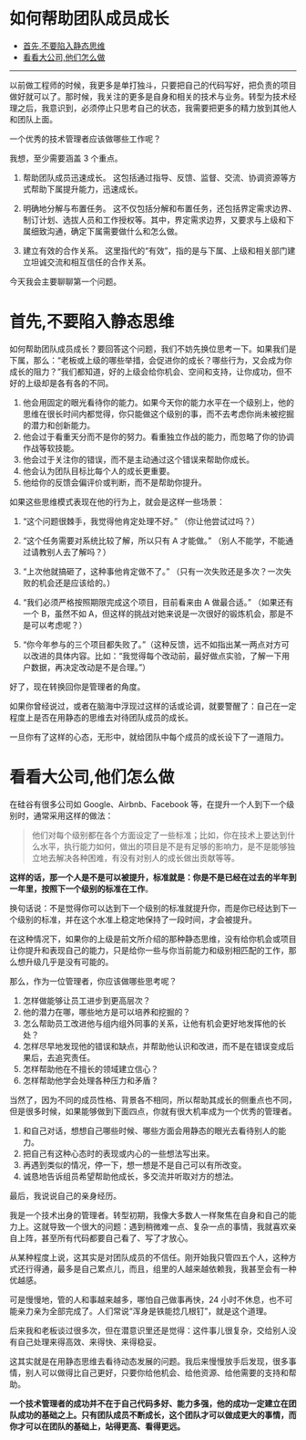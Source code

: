 # 如何帮助团队成员成长

   * [首先,不要陷入静态思维](#首先不要陷入静态思维)
   * [看看大公司,他们怎么做](#看看大公司他们怎么做)

***

以前做工程师的时候，我更多是单打独斗，只要把自己的代码写好，把负责的项目做好就可以了。那时候，我关注的更多是自身和相关的技术与业务。转型为技术经理之后，我意识到，必须停止只思考自己的状态，我需要把更多的精力放到其他人和团队上面。

一个优秀的技术管理者应该做哪些工作呢？

我想，至少需要涵盖 3 个重点。

1. 帮助团队成员迅速成长。
这包括通过指导、反馈、监督、交流、协调资源等方式帮助下属提升能力，迅速成长。

2. 明确地分解与布置任务。
这不仅包括分解和布置任务，还包括界定需求边界、制订计划、选拔人员和工作授权等。其中，界定需求边界，又要求与上级和下属细致沟通，确定下属需要做什么和怎么做。

3. 建立有效的合作关系。
这里指代的“有效”，指的是与下属、上级和相关部门建立坦诚交流和相互信任的合作关系。

今天我会主要聊聊第一个问题。

# 首先,不要陷入静态思维

如何帮助团队成员成长？要回答这个问题，我们不妨先换位思考一下。如果我们是下属，那么：“老板或上级的哪些举措，会促进你的成长？哪些行为，又会成为你成长的阻力？”我们都知道，好的上级会给你机会、空间和支持，让你成功，但不好的上级却是各有各的不同。

1. 他会用固定的眼光看待你的能力。如果今天你的能力水平在一个级别上，他的思维在很长时间内都觉得，你只能做这个级别的事，而不去考虑你尚未被挖掘的潜力和创新能力。
2. 他会过于看重天分而不是你的努力。看重独立作战的能力，而忽略了你的协调作战等软技能。
3. 他会过于关注你的错误，而不是主动通过这个错误来帮助你成长。
4. 他会认为团队目标比每个人的成长更重要。
5. 他给你的反馈会偏评价或判断，而不是帮助你提升。

如果这些思维模式表现在他的行为上，就会是这样一些场景：

1. “这个问题很棘手，我觉得他肯定处理不好。”
  （你让他尝试过吗？）

2. “这个任务需要对系统比较了解，所以只有 A 才能做。”
  （别人不能学，不能通过请教别人去了解吗？）

3. “上次他就搞砸了，这种事他肯定做不了。”
  （只有一次失败还是多次？一次失败的机会还是应该给的。）

4. “我们必须严格按照期限完成这个项目，目前看来由 A 做最合适。”
  （如果还有一个 B，虽然不如 A，但这样的挑战对她来说是一次很好的锻炼机会，那是不是可以考虑呢？）

5. “你今年参与的三个项目都失败了。”（这种反馈，远不如指出某一两点对方可以改进的具体内容。比如：“我觉得每个改动前，最好做点实验，了解一下用户数据，再决定改动是不是合理。”）

好了，现在转换回你是管理者的角度。

如果你曾经说过，或者在脑海中浮现过这样的话或论调，就要警醒了：自己在一定程度上是否在用静态的思维去对待团队成员的成长。

一旦你有了这样的心态，无形中，就给团队中每个成员的成长设下了一道阻力。

# 看看大公司,他们怎么做

在硅谷有很多公司如 Google、Airbnb、Facebook 等，在提升一个人到下一个级别时，通常采用这样的做法：

> 他们对每个级别都在各个方面设定了一些标准；比如，你在技术上要达到什么水平，执行能力如何，做出的项目是不是有足够的影响力，是不是能够独立地去解决各种困难，有没有对别人的成长做出贡献等等。

**这样的话，那一个人是不是可以被提升，标准就是：你是不是已经在过去的半年到一年里，按照下一个级别的标准在工作**。

换句话说：不是觉得你可以达到下一个级别的标准就提升你，而是你已经达到下一个级别的标准，并在这个水准上稳定地保持了一段时间，才会被提升。

在这种情况下，如果你的上级是前文所介绍的那种静态思维，没有给你机会或项目让你提升和表现自己的能力，只是给你一些与你当前能力和级别相匹配的工作，那么想升级几乎是没有可能的。

那么，作为一位管理者，你应该做哪些思考呢？

1. 怎样做能够让员工进步到更高层次？
2. 他的潜力在哪，哪些地方是可以培养和挖掘的？
3. 怎么帮助员工改进他与组内组外同事的关系，让他有机会更好地发挥他的长处？
4. 怎样尽早地发现他的错误和缺点，并帮助他认识和改进，而不是在错误变成后果后，去追究责任。
5. 怎样帮助他在不擅长的领域建立信心？
6. 怎样帮助他学会处理各种压力和矛盾？

当然了，因为不同的成员性格、背景各不相同，所以帮助其成长的侧重点也不同，但是很多时候，如果能够做到下面四点，你就有很大机率成为一个优秀的管理者。

1. 和自己对话，想想自己哪些时候、哪些方面会用静态的眼光去看待别人的能力。
2. 把自己有这种心态时的表现或内心的一些想法写出来。
3. 再遇到类似的情况，停一下，想一想是不是自己可以有所改变。
4. 诚恳地告诉组员希望帮助他成长，多交流并听取对方的想法。

最后，我说说自己的亲身经历。

我是一个技术出身的管理者。转型初期，我像大多数人一样聚焦在自身和自己的能力上。这就导致一个很大的问题：遇到稍微难一点、复杂一点的事情，我就喜欢亲自上阵，甚至所有代码都要自己看了、写了才放心。

从某种程度上说，这其实是对团队成员的不信任。刚开始我只管四五个人，这种方式还行得通，最多是自己累点儿，而且，组里的人越来越依赖我，我甚至会有一种优越感。

可是慢慢地，管的人和事越来越多，哪怕自己做事再快，24 小时不休息，也不可能亲力亲为全部完成了。人们常说“浑身是铁能捻几根钉”，就是这个道理。

后来我和老板谈过很多次，但在潜意识里还是觉得：这件事儿很复杂，交给别人没有自己处理来得高效、来得快、来得稳妥。

这其实就是在用静态思维去看待动态发展的问题。我后来慢慢放手后发现，很多事情，别人可以做得比自己更好，只要你给他机会、给他资源、给他需要的支持和帮助。

**一个技术管理者的成功并不在于自己代码多好、能力多强，他的成功一定建立在团队成功的基础之上。只有团队成员不断成长，这个团队才可以做成更大的事情，而你才可以在团队的基础上，站得更高、看得更远。**
